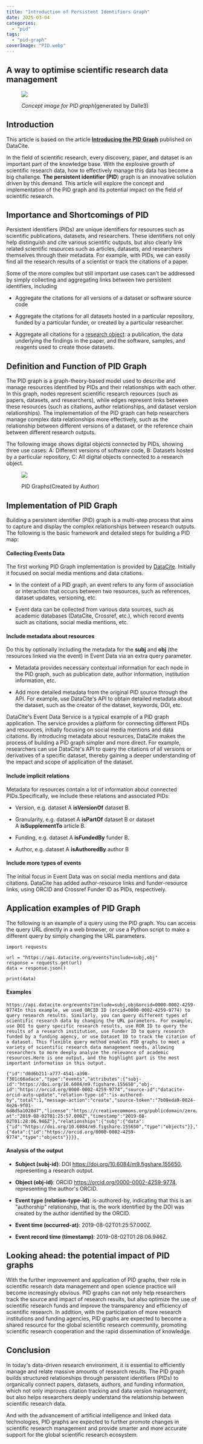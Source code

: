 ```yaml
---
title: "Introduction of Persistent Identifiers Graph"
date: 2025-03-04
categories: 
  - "pid"
tags: 
  - "pid-graph"
coverImage: "PID.webp"
---
```


## A way to optimise scientific research data management

<figure>

![](images/PID.png)

<figcaption>

_Concept image for PID graph_(generated by Dalle3)

</figcaption>

</figure>

## Introduction

This article is based on the article [**Introducing the PID Graph**](https://datacite.org/blog/introducing-the-pid-graph/) published on DataCite.

In the field of scientific research, every discovery, paper, and dataset is an important part of the knowledge base. With the explosive growth of scientific research data, how to effectively manage this data has become a big challenge. **The persistent identifier (PID**) graph is an innovative solution driven by this demand. This article will explore the concept and implementation of the PID graph and its potential impact on the field of scientific research.

## Importance and Shortcomings of PID

Persistent identifiers (PIDs) are unique identifiers for resources such as scientific publications, datasets, and researchers. These identifiers not only help distinguish and cite various scientific outputs, but also clearly link related scientific resources such as articles, datasets, and researchers themselves through their metadata. For example, with PIDs, we can easily find all the research results of a scientist or track the citations of a paper.

Some of the more complex but still important use cases can’t be addressed by simply collecting and aggregating links between two persistent identifiers, including

- Aggregate the citations for all versions of a dataset or software source code

- Aggregate the citations for all datasets hosted in a particular repository, funded by a particular funder, or created by a particular researcher.

- Aggregate all citations for a [research object](http://www.researchobject.org/): a publication, the data underlying the findings in the paper, and the software, samples, and reagents used to create those datasets.

## Definition and Function of PID Graph

The PID graph is a graph-theory-based model used to describe and manage resources identified by PIDs and their relationships with each other. In this graph, nodes represent scientific research resources (such as papers, datasets, and researchers), while edges represent links between these resources (such as citations, author relationships, and dataset version relationships). The implementation of the PID graph can help researchers manage complex data relationships more effectively, such as the relationship between different versions of a dataset, or the reference chain between different research outputs.

The following image shows digital objects connected by PIDs, showing three use cases: A: Different versions of software code, B: Datasets hosted by a particular repository, C: All digital objects connected to a research object.

<figure>

![](images/image3.png)

<figcaption>

PID Graphs(Created by Author)

</figcaption>

</figure>

## Implementation of PID Graph

Building a persistent identifier (PID) graph is a multi-step process that aims to capture and display the complex relationships between research outputs. The following is the basic framework and detailed steps for building a PID map:

#### Collecting Events Data

The first working PID Graph implementation is provided by [DataCite](https://datacite.org/eventdata.html). Initially it focused on social media mentions and data citations.

- In the context of a PID graph, an event refers to any form of association or interaction that occurs between two resources, such as references, dataset updates, versioning, etc.

- Event data can be collected from various data sources, such as academic databases (DataCite, Crossref, etc.), which record events such as citations, social media mentions, etc.

#### Include metadata about resources

Do this by optionally including the metadata for the **subj** and **obj** (the resources linked via the event) in Event Data via an extra query parameter.

- Metadata provides necessary contextual information for each node in the PID graph, such as publication date, author information, institution information, etc.

- Add more detailed metadata from the original PID source through the API. For example, use DataCite's API to obtain detailed metadata about the dataset, such as the creator of the dataset, keywords, DOI, etc.

DataCite's Event Data Service is a typical example of a PID graph application. The service provides a platform for connecting different PIDs and resources, initially focusing on social media mentions and data citations. By introducing metadata about resources, DataCite makes the process of building a PID graph simpler and more direct. For example, researchers can use DataCite's API to query the citations of all versions or derivatives of a specific dataset, thereby gaining a deeper understanding of the impact and scope of application of the dataset.

#### Include implicit relations

Metadata for resources contain a lot of information about connected PIDs.Specifically, we include these relations and associated PIDs:

- Version, e.g. dataset A **isVersionOf** dataset B.

- Granularity, e.g. dataset A **isPartOf** dataset B or dataset A **isSupplementTo** article B.

- Funding, e.g. dataset A **isFundedBy** funder B.

- Author, e.g. dataset A **isAuthoredBy** author B

#### Include more types of events

The initial focus in Event Data was on social media mentions and data citations. DataCite has added author-resource links and funder-resource links, using ORCID and Crossref Funder ID as PIDs, respectively. 

## Application examples of PID Graph

The following is an example of a query using the PID graph. You can access the query URL directly in a web browser, or use a Python script to make a different query by simply changing the URL parameters.

```
import requests

url = "https://api.datacite.org/events?include=subj,obj"
response = requests.get(url)
data = response.json()

print(data)
```

#### Examples

```
https://api.datacite.org/events?include=subj,obj&orcid=0000-0002-4259-9774In this example, we used ORCID ID (orcid=0000-0002-4259-9774) to query research results. Similarly, you can query different types of scientific research data by changing the URL parameters. For example, use DOI to query specific research results, use ROR ID to query the results of a research institution, use Funder ID to query research funded by a funding agency, or use Dataset ID to track the citation of a dataset. This flexible query method enables PID graphs to meet a variety of scientific research data management needs, allowing researchers to more deeply analyze the relevance of academic resources.Here is one output, and the highlight part is the most important information in this output.
```

```
{"id":"d0d6b211-a777-4541-a398-f301c66adace","type":"events","attributes":{"subj-id":"https://doi.org/10.6084/m9.figshare.155650","obj-id":"https://orcid.org/0000-0002-4259-9774","source-id":"datacite-orcid-auto-update","relation-type-id":"is-authored-by","total":1,"message-action":"create","source-token":"7b09eda9-0024-4e26-9f01-6d8d5a1028d7","license":"https://creativecommons.org/publicdomain/zero/1.0/","occurred-at":"2019-08-02T01:25:57.000Z","timestamp":"2019-08-02T01:28:06.946Z"},"relationships":{"subj":{"data":{"id":"https://doi.org/10.6084/m9.figshare.155650","type":"objects"}},"obj":{"data":{"id":"https://orcid.org/0000-0002-4259-9774","type":"objects"}}}},
```

#### Analysis of the output

- **Subject (subj-id)**: DOI https://doi.org/10.6084/m9.figshare.155650, representing a research output.

- **Object (obj-id)**: ORCID https://orcid.org/0000-0002-4259-9774, representing the author's ORCID.

- **Event type (relation-type-id)**: is-authored-by, indicating that this is an "authorship" relationship, that is, the work identified by the DOI was created by the author identified by the ORCID.

- **Event time (occurred-at)**: 2019-08-02T01:25:57.000Z.

- **Event record time (timestamp)**: 2019-08-02T01:28:06.946Z.

## Looking ahead: the potential impact of PID graphs

With the further improvement and application of PID graphs, their role in scientific research data management and open science practice will become increasingly obvious. PID graphs can not only help researchers track the source and impact of research results, but also optimize the use of scientific research funds and improve the transparency and efficiency of scientific research. In addition, with the participation of more research institutions and funding agencies, PID graphs are expected to become a shared resource for the global scientific research community, promoting scientific research cooperation and the rapid dissemination of knowledge.

## Conclusion

In today's data-driven research environment, it is essential to efficiently manage and relate massive amounts of research results. The PID graph builds structured relationships through persistent identifiers (PIDs) to organically connect papers, datasets, authors, and funding information, which not only improves citation tracking and data version management, but also helps researchers deeply understand the relationship between scientific research data.

And with the advancement of artificial intelligence and linked data technologies, PID graphs are expected to further promote changes in scientific research management and provide smarter and more accurate support for the global scientific research ecosystem.
